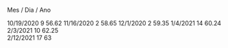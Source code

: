 Mes / Dia / Ano

10/19/2020 9 56.62
11/16/2020 2 58.65
12/1/2020	2	59.35
1/4/2021	14	60.24
2/3/2021	10	62.25	
2/12/2021 17 63
